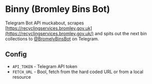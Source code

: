 # Binny (Bromley Bins Bot)

Telegram Bot API muckabout, scrapes [https://recyclingservices.bromley.gov.uk](https://recyclingservices.bromley.gov.uk/) and spits out the next bin collections to [@BromelyBinsBot](http://t.me/BromleyBinsBot) on Telegram.

## Config
- `API_TOKEN` - Telegram API token
- `FETCH_URL` - Bool, fetch from the hard coded URL or from a local resource
